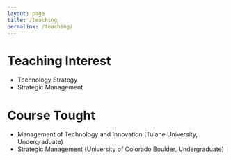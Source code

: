 ```yaml
---
layout: page
title: /teaching
permalink: /teaching/
---
```


# Teaching Interest
- Technology Strategy
- Strategic Management

# Course Tought
- Management of Technology and Innovation (Tulane University, Undergraduate)
- Strategic Management (University of Colorado Boulder, Undergraduate)
